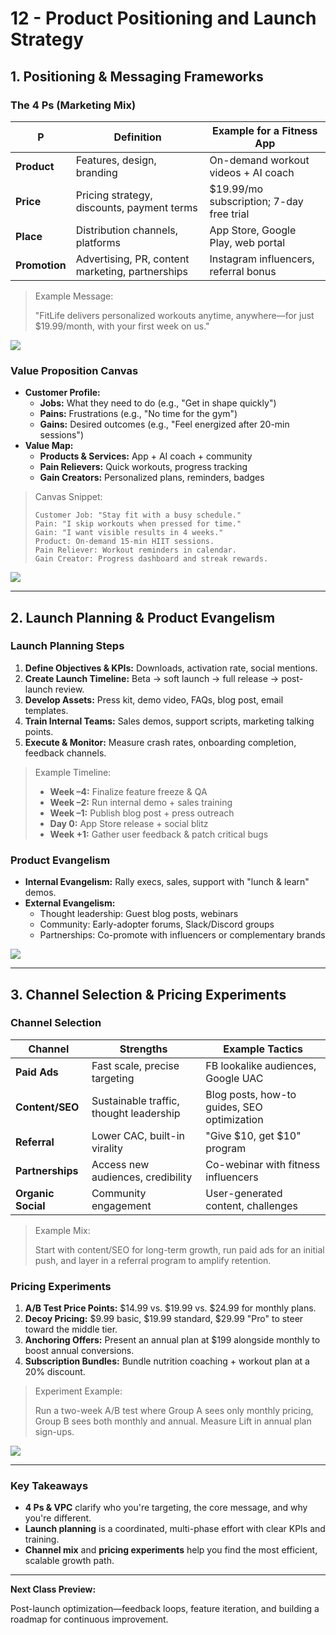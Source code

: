 # 12 - Product Positioning and Launch Strategy

## 1. Positioning & Messaging Frameworks

### The 4 Ps (Marketing Mix)

| P | Definition | Example for a Fitness App |
| --- | --- | --- |
| **Product** | Features, design, branding | On-demand workout videos + AI coach |
| **Price** | Pricing strategy, discounts, payment terms | \$19.99/mo subscription; 7-day free trial |
| **Place** | Distribution channels, platforms | App Store, Google Play, web portal |
| **Promotion** | Advertising, PR, content marketing, partnerships | Instagram influencers, referral bonus |

> Example Message:
> 
> 
> "FitLife delivers personalized workouts anytime, anywhere—for just \$19.99/month, with your first week on us."
> 

![](https://media.giphy.com/media/3o7aD2saalBwwftBIY/giphy.gif)

### Value Proposition Canvas

- **Customer Profile:**
    - **Jobs:** What they need to do (e.g., "Get in shape quickly")
    - **Pains:** Frustrations (e.g., "No time for the gym")
    - **Gains:** Desired outcomes (e.g., "Feel energized after 20-min sessions")
- **Value Map:**
    - **Products & Services:** App + AI coach + community
    - **Pain Relievers:** Quick workouts, progress tracking
    - **Gain Creators:** Personalized plans, reminders, badges

> Canvas Snippet:
> 
> 
> ```
> Customer Job: "Stay fit with a busy schedule."
> Pain: "I skip workouts when pressed for time."
> Gain: "I want visible results in 4 weeks."
> Product: On-demand 15-min HIIT sessions.
> Pain Reliever: Workout reminders in calendar.
> Gain Creator: Progress dashboard and streak rewards.
> 
> ```
> 

![](https://media.giphy.com/media/xT9IgG50Fb7Mi0prBC/giphy.gif)

---

## 2. Launch Planning & Product Evangelism

### Launch Planning Steps

1. **Define Objectives & KPIs:** Downloads, activation rate, social mentions.
2. **Create Launch Timeline:** Beta → soft launch → full release → post-launch review.
3. **Develop Assets:** Press kit, demo video, FAQs, blog post, email templates.
4. **Train Internal Teams:** Sales demos, support scripts, marketing talking points.
5. **Execute & Monitor:** Measure crash rates, onboarding completion, feedback channels.

> Example Timeline:
> 
> - **Week –4:** Finalize feature freeze & QA
> - **Week –2:** Run internal demo + sales training
> - **Week –1:** Publish blog post + press outreach
> - **Day 0:** App Store release + social blitz
> - **Week +1:** Gather user feedback & patch critical bugs

### Product Evangelism

- **Internal Evangelism:** Rally execs, sales, support with "lunch & learn" demos.
- **External Evangelism:**
    - Thought leadership: Guest blog posts, webinars
    - Community: Early-adopter forums, Slack/Discord groups
    - Partnerships: Co-promote with influencers or complementary brands

![](https://media.giphy.com/media/l0HUpt2s9Pclgt9Vm/giphy.gif)

---

## 3. Channel Selection & Pricing Experiments

### Channel Selection

| Channel | Strengths | Example Tactics |
| --- | --- | --- |
| **Paid Ads** | Fast scale, precise targeting | FB lookalike audiences, Google UAC |
| **Content/SEO** | Sustainable traffic, thought leadership | Blog posts, how-to guides, SEO optimization |
| **Referral** | Lower CAC, built-in virality | "Give \$10, get \$10" program |
| **Partnerships** | Access new audiences, credibility | Co-webinar with fitness influencers |
| **Organic Social** | Community engagement | User-generated content, challenges |

> Example Mix:
> 
> 
> Start with content/SEO for long-term growth, run paid ads for an initial push, and layer in a referral program to amplify retention.
> 

### Pricing Experiments

1. **A/B Test Price Points:** \$14.99 vs. \$19.99 vs. \$24.99 for monthly plans.
2. **Decoy Pricing:** \$9.99 basic, \$19.99 standard, \$29.99 "Pro" to steer toward the middle tier.
3. **Anchoring Offers:** Present an annual plan at \$199 alongside monthly to boost annual conversions.
4. **Subscription Bundles:** Bundle nutrition coaching + workout plan at a 20% discount.

> Experiment Example:
> 
> 
> Run a two-week A/B test where Group A sees only monthly pricing, Group B sees both monthly and annual. Measure Lift in annual plan sign-ups.
> 

![](https://media.giphy.com/media/3oEjI6SIIHBdRxXI40/giphy.gif)

---

### Key Takeaways

- **4 Ps & VPC** clarify who you're targeting, the core message, and why you're different.
- **Launch planning** is a coordinated, multi-phase effort with clear KPIs and training.
- **Channel mix** and **pricing experiments** help you find the most efficient, scalable growth path.

---

**Next Class Preview:**

Post-launch optimization—feedback loops, feature iteration, and building a roadmap for continuous improvement.